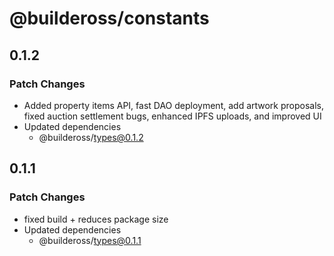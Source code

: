 # @buildeross/constants

## 0.1.2

### Patch Changes

- Added property items API, fast DAO deployment, add artwork proposals, fixed auction settlement bugs, enhanced IPFS uploads, and improved UI
- Updated dependencies
  - @buildeross/types@0.1.2

## 0.1.1

### Patch Changes

- fixed build + reduces package size
- Updated dependencies
  - @buildeross/types@0.1.1
